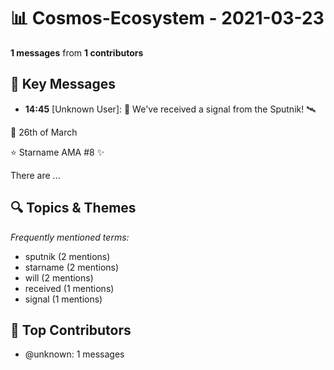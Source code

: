 # 📊 Cosmos-Ecosystem - 2021-03-23
**1 messages** from **1 contributors**

## 💬 Key Messages
- **14:45** [Unknown User]: 📡 We've received a signal from the Sputnik!  🛰️

📆 26th of March

⭐ Starname AMA #8 ✨

There are ...

## 🔍 Topics & Themes
*Frequently mentioned terms:*
- sputnik (2 mentions)
- starname (2 mentions)
- will (2 mentions)
- received (1 mentions)
- signal (1 mentions)

## 👥 Top Contributors
- @unknown: 1 messages